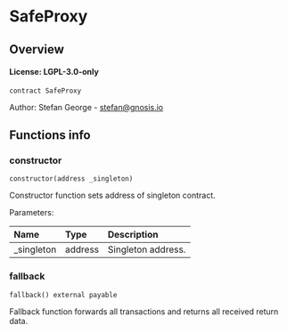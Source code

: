 # SafeProxy

## Overview

#### License: LGPL-3.0-only

```solidity
contract SafeProxy
```

Author: Stefan George - <stefan@gnosis.io>

## Functions info

### constructor

```solidity
constructor(address _singleton)
```

Constructor function sets address of singleton contract.


Parameters:

| Name       | Type    | Description        |
| :--------- | :------ | :----------------- |
| _singleton | address | Singleton address. |

### fallback

```solidity
fallback() external payable
```

Fallback function forwards all transactions and returns all received return data.
